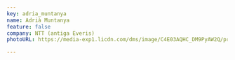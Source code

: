 ```yaml
---
key: adria_muntanya
name: Adrià Muntanya
feature: false
company: NTT (antiga Everis)
photoURL: https://media-exp1.licdn.com/dms/image/C4E03AQHC_DM9PyAW2Q/profile-displayphoto-shrink_200_200/0/1554220380529?e=1651708800&v=beta&t=7q2pPOMc_Oe0dFRNyRHmPyHLFm4t3u4ILfp4Wqwe3U8

---
```

